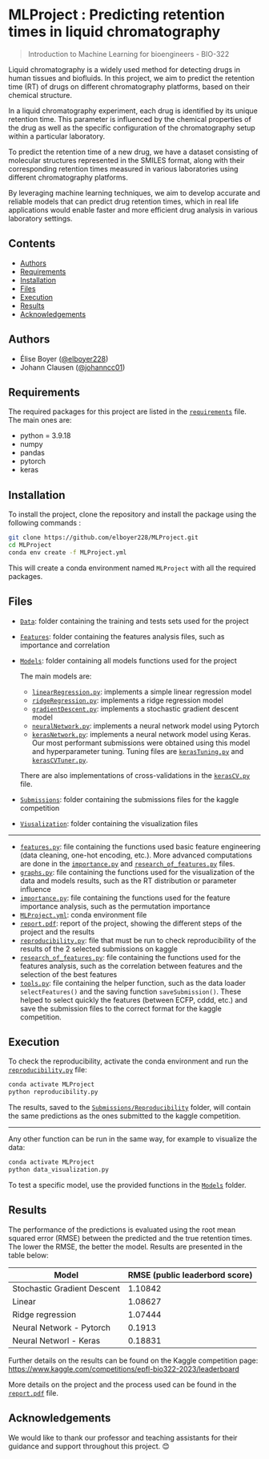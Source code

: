 # MLProject : Predicting retention times in liquid chromatography


> Introduction to Machine Learning for bioengineers - BIO-322



Liquid chromatography is a widely used method for detecting drugs in human tissues and biofluids. In this project, we aim to predict the retention time (RT) of drugs on different chromatography platforms, based on their chemical structure.

In a liquid chromatography experiment, each drug is identified by its unique retention time. This parameter is influenced by the chemical properties of the drug as well as the specific configuration of the chromatography setup within a particular laboratory.

To predict the retention time of a new drug, we have a dataset consisting of molecular structures represented in the SMILES format, along with their corresponding retention times measured in various laboratories using different chromatography platforms.

By leveraging machine learning techniques, we aim to develop accurate and reliable models that can predict drug retention times, which in real life applications would enable faster and more efficient drug analysis in various laboratory settings.

## Contents

- [Authors](#authors)
- [Requirements](#requirements)
- [Installation](#installation)
- [Files](#files)
- [Execution](#execution)
- [Results](#results)
- [Acknowledgements](#acknowledgements)

## Authors

* Élise Boyer ([@elboyer228](https://github.com/elboyer228))
* Johann Clausen ([@johanncc01](https://github.com/Johanncc01))

## Requirements
The required packages for this project are listed in the [`requirements`](MLProject.yml) file. The main ones are: 
- python = 3.9.18
- numpy
- pandas
- pytorch
- keras


## Installation

To install the project, clone the repository and install the package using the following commands :
    
```bash
git clone https://github.com/elboyer228/MLProject.git
cd MLProject
conda env create -f MLProject.yml
```
This will create a conda environment named `MLProject` with all the required packages.

## Files
- [`Data`](Data): folder containing the training and tests sets used for the project
- [`Features`](Features): folder containing the features analysis files, such as importance and correlation
- [`Models`](Models): folder containing all models functions used for the project
    
    The main models are:
    - [`linearRegression.py`](Models/linearRegression.py): implements a simple linear regression model
    - [`ridgeRegression.py`](Models/ridgeRegression.py): implements a ridge regression model
    - [`gradientDescent.py`](Models/gradientDescent.py): implements a stochastic gradient descent model
    - [`neuralNetwork.py`](Models/neuralNetwork.py): implements a neural network model using Pytorch
    - [`kerasNetwork.py`](Models/kerasNetwork.py): implements a neural network model using Keras. Our most performant submissions were obtained using this model and hyperparameter tuning. Tuning files are [`kerasTuning.py`](Models/kerasTuning.py) and [`kerasCVTuner.py`](Models/kerasCVTuner.py). 

    There are also implementations of cross-validations in the [`kerasCV.py`](Models/kerasCV.py) file.


- [`Submissions`](Submissions): folder containing the submissions files for the kaggle competition
- [`Viusalization`](Visualization): folder containing the visualization files

---
- [`features.py`](features.py): file containing the functions used basic feature engineering (data cleaning, one-hot encoding, etc.). More advanced computations are done in the [`importance.py`](importance.py) and [`research_of_features.py`](research_of_features.py) files.
- [`graphs.py`](graphs.py): file containing the functions used for the visualization of the data and models results, such as the RT distribution or parameter influence
- [`importance.py`](importance.py): file containing the functions used for the feature importance analysis, such as the permutation importance
- [`MLProject.yml`](MLProject.yml): conda environment file
- [`report.pdf`](report.pdf): report of the project, showing the different steps of the project and the results
- [`reproducibility.py`](reproducibility.py): file that must be run to check reproducibility of the results of the 2 selected submissions on kaggle
- [`research_of_features.py`](research_of_features.py): file containing the functions used for the features analysis, such as the correlation between features and the selection of the best features
- [`tools.py`](tools.py): file containing the helper function, such as the data loader `selectFeatures()` and the saving function `saveSubmission()`. These helped to select quickly the features (between ECFP, cddd, etc.) and save the submission files to the correct format for the kaggle competition.

## Execution
To check the reproducibility, activate the conda environment and run the [`reproducibility.py`](reproducibility.py) file:

```bash
conda activate MLProject
python reproducibility.py
```
The results, saved to the [`Submissions/Reproducibility`](Submissions/Reproducibility) folder, will contain the same predictions as the ones submitted to the kaggle competition.

---

Any other function can be run in the same way, for example to visualize the data:

```bash
conda activate MLProject
python data_visualization.py
```

To test a specific model, use the provided functions in the [`Models`](Models) folder.
## Results
The performance of the predictions is evaluated using the root mean squared error (RMSE) between the predicted and the true retention times. The lower the RMSE, the better the model. Results are presented in the table below:

| Model | RMSE (public leaderbord score) |
| --- | --- |
| Stochastic Gradient Descent | 1.10842 |
| Linear | 1.08627 |
| Ridge regression | 1.07444 |
| Neural Network - Pytorch | 0.1913 |
| Neural Networl - Keras | 0.18831 |

Further details on the results can be found on the Kaggle competition page: https://www.kaggle.com/competitions/epfl-bio322-2023/leaderboard

More details on the project and the process used can be found in the [`report.pdf`](report.pdf) file.

## Acknowledgements
We would like to thank our professor and teaching assistants for their guidance and support throughout this project. 😊